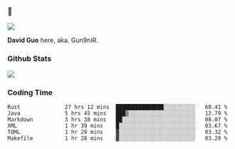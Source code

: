 ### 👋

![](https://komarev.com/ghpvc/?username=Gun9niR&label=Total+Views)

**David Guo** here, aka. Gun9niR.

### Github Stats

<img src="https://github-readme-stats.vercel.app/api?username=Gun9niR&count_private=true&show_icons=true&theme=vue-dark&hide_title=true">

### Coding Time

<!--START_SECTION:waka-->

```text
Rust              27 hrs 12 mins  ███████████████░░░░░░░░░░   60.41 %
Java              5 hrs 45 mins   ███▒░░░░░░░░░░░░░░░░░░░░░   12.79 %
Markdown          3 hrs 38 mins   ██░░░░░░░░░░░░░░░░░░░░░░░   08.07 %
XML               1 hr 39 mins    █░░░░░░░░░░░░░░░░░░░░░░░░   03.67 %
TOML              1 hr 29 mins    ▓░░░░░░░░░░░░░░░░░░░░░░░░   03.32 %
Makefile          1 hr 28 mins    ▓░░░░░░░░░░░░░░░░░░░░░░░░   03.29 %
```

<!--END_SECTION:waka-->
